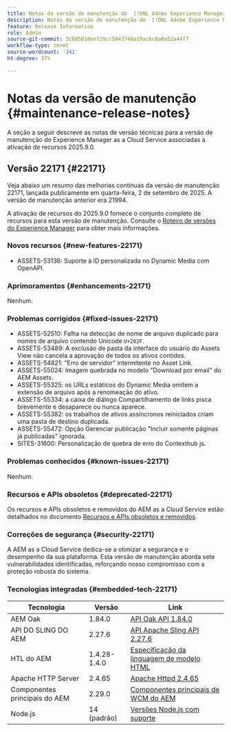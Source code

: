 ```yaml
---
title: Notas da versão de manutenção do  [!DNL Adobe Experience Manager]  as a Cloud Service associada à ativação de recurso 2025.9.0.
description: Notas da versão de manutenção do  [!DNL Adobe Experience Manager]  as a Cloud Service associada à ativação de recurso 2025.9.0.
feature: Release Information
role: Admin
source-git-commit: 2c885818ee729cc584374da19ac6c8a0a52a44f7
workflow-type: tm+mt
source-wordcount: '341'
ht-degree: 37%

---
```


# Notas da versão de manutenção {#maintenance-release-notes}

A seção a seguir descreve as notas de versão técnicas para a versão de manutenção do Experience Manager as a Cloud Service associadas à ativação de recursos 2025.9.0.

## Versão 22171 {#22171}

Veja abaixo um resumo das melhorias contínuas da versão de manutenção 22171, lançada publicamente em quarta-feira, 2 de setembro de 2025. A versão de manutenção anterior era 21994.

A ativação de recursos do 2025.9.0 fornece o conjunto completo de recursos para esta versão de manutenção. Consulte o [Roteiro de versões do Experience Manager](https://experienceleague.adobe.com/en/docs/experience-manager-release-information/aem-release-updates/update-releases-roadmap) para obter mais informações.

### Novos recursos  {#new-features-22171}

* ASSETS-53136: Suporte à ID personalizada no Dynamic Media com OpenAPI.

### Aprimoramentos {#enhancements-22171}

Nenhum.

### Problemas corrigidos {#fixed-issues-22171}

* ASSETS-52510: Falha na detecção de nome de arquivo duplicado para nomes de arquivo contendo Unicode `U+202F`.
* ASSETS-53489: A exclusão de pasta da interface do usuário do Assets View não cancela a aprovação de todos os ativos contidos.
* ASSETS-54821: &quot;Erro de servidor&quot; intermitente no Asset Link.
* ASSETS-55024: Imagem quebrada no modelo &quot;Download por email&quot; do AEM Assets.
* ASSETS-55325: os URLs estáticos do Dynamic Media omitem a extensão de arquivo após a renomeação do ativo.
* ASSETS-55334: a caixa de diálogo Compartilhamento de links pisca brevemente e desaparece ou nunca aparece.
* ASSETS-55382: os trabalhos de ativos assíncronos reiniciados criam uma pasta de destino duplicada.
* ASSETS-55472: Opção Gerenciar publicação &quot;Incluir somente páginas já publicadas&quot; ignorada.
* SITES-31600: Personalização de quebra de erro do Contexthub js.

### Problemas conhecidos {#known-issues-22171}

Nenhum.

### Recursos e APIs obsoletos {#deprecated-22171}

Os recursos e APIs obsoletos e removidos do AEM as a Cloud Service estão detalhados no documento [Recursos e APIs obsoletos e removidos](/help/release-notes/deprecated-removed-features.md).

### Correções de segurança {#security-22171}

A AEM as a Cloud Service dedica-se a otimizar a segurança e o desempenho da sua plataforma. Esta versão de manutenção aborda sete vulnerabilidades identificadas, reforçando nosso compromisso com a proteção robusta do sistema.

### Tecnologias integradas {#embedded-tech-22171}

| Tecnologia | Versão | Link |
|---|---|---|
| AEM Oak | 1.84.0 | [API Oak API 1.84.0](https://www.javadoc.io/doc/org.apache.jackrabbit/oak-api/1.84/index.html) |
| API DO SLING DO AEM | 2.27.6 | [API Apache Sling API 2.27.6](https://www.javadoc.io/doc/org.apache.sling/org.apache.sling.api/latest/index.html) |
| HTL do AEM | 1.4.28-1.4.0 | [Especificação da linguagem de modelo HTML](https://github.com/adobe/htl-spec) |
| Apache HTTP Server | 2.4.65 | [Apache Httpd 2.4.65](https://apache.googlesource.com/httpd/+/refs/tags/2.4.65/CHANGES) |
| Componentes principais do AEM | 2.29.0 | [Componentes principais de WCM do AEM](https://github.com/adobe/aem-core-wcm-components) |
| Node.js | 14 (padrão) | [Versões Node.js com suporte](https://experienceleague.adobe.com/en/docs/experience-manager-cloud-service/content/implementing/developing/developing-with-front-end-pipelines#node-versions) |
